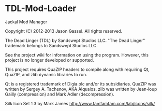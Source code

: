 TDL-Mod-Loader
==============

Jackal Mod Manager

Copyright (C) 2012-2013 Jason Gassel. All rights reserved.

The Dead Linger (TDL) by Sandswept Studios LLC.
"The Dead Linger" trademark belongs to Sandswept Studios LLC.



See the project wiki for information on using the program. However, this project is no longer developed or supported.

This project requires QuaZIP headers to compile along with requiring Qt, QuaZIP, and zlib dynamic libraries to run.

Qt is a registered trademark of Digia plc and/or its subsidiaries.
QuaZIP was written by Sergey A. Tachenov, AKA Alqualos.
zlib was written by Jean-loup Gailly (compression) and Mark Adler (decompression).

Silk Icon Set 1.3 by Mark James http://www.famfamfam.com/lab/icons/silk/
